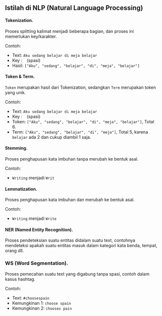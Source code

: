 ## Istilah di NLP (Natural Language Processing)

#### Tokenization.
Proses splitting kalimat menjadi beberapa bagian, dan proses ini memerlukan key/karakter.

Contoh:
- Text: `Aku sedang belajar di meja belajar`
- Key : ` ` (spasi)
- Hasil: `["Aku", "sedang", "belajar", "di", "meja", "belajar"]`

#### Token & Term.
`Token` merupakan hasil dari Tokenization, sedangkan `Term` merupakan token yang unik.

Contoh:
- Text: `Aku sedang belajar di meja belajar`
- Key : ` ` (spasi)
- Token: `["Aku", "sedang", "belajar", "di", "meja", "belajar"]`,  Total 6.
- Term: `["Aku", "sedang", "belajar", "di", "meja"]`,  Total 5, karena `belajar` ada 2 dan cukup diambil 1 saja.

#### Stemming.
Proses penghapusan kata imbuhan tanpa merubah ke bentuk asal.

Contoh:
- `Writing` menjadi `Writ`

#### Lemmatization.
Proses penghapusan kata imbuhan dan merubah ke bentuk asal.

Contoh:
- `Writing` menjadi `Write`

#### NER (Named Entity Recognition).
Proses pendeteksian suatu entitas didalam suatu text, contohnya mendeteksi apakah suatu entitas masuk dalam kategori kata benda, tempat, orang dll.

### WS (Word Segmentation).
Proses pemecahan suatu text yang digabung tanpa spasi, contoh dalam kasus hashtag.

Contoh:
- Text: `#choosespain`
- Kemungkinan 1: `choose spain`
- Kemungkinan 2: `chooses pain`
